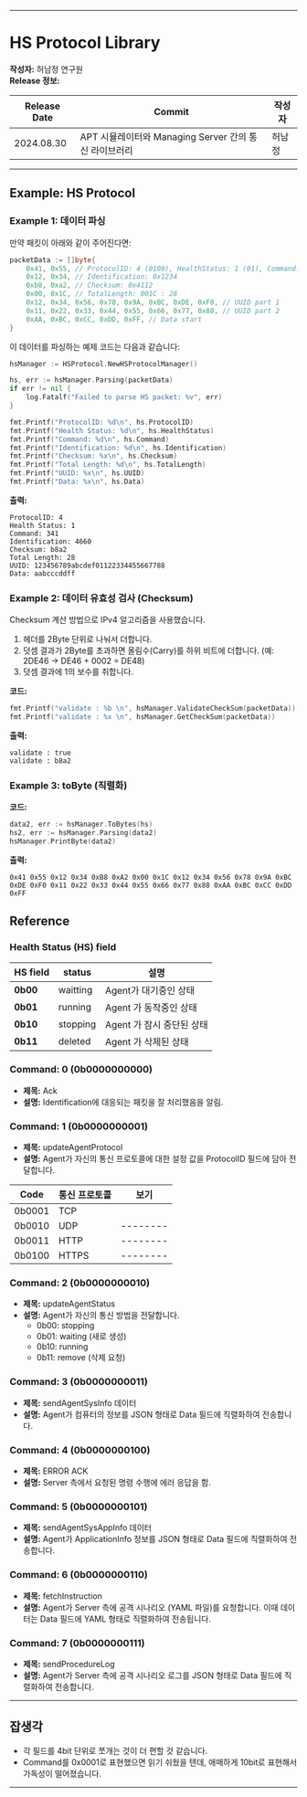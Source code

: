 
---

# HS Protocol Library

**작성자:** 허남정 연구원  
**Release 정보:**

| Release Date | Commit                                   | 작성자 |
|--------------|------------------------------------------|--------|
| 2024.08.30   | APT 시뮬레이터와 Managing Server 간의 통신 라이브러리 | 허남정 |

---

## Example: HS Protocol

### Example 1: 데이터 파싱

만약 패킷이 아래와 같이 주어진다면:

```go
packetData := []byte{
    0x41, 0x55, // ProtocolID: 4 (0100), HealthStatus: 1 (01), Command: 341 (0101010101)
    0x12, 0x34, // Identification: 0x1234
    0xb8, 0xa2, // Checksum: 0x4112
    0x00, 0x1C, // TotalLength: 001C : 28
    0x12, 0x34, 0x56, 0x78, 0x9A, 0xBC, 0xDE, 0xF0, // UUID part 1
    0x11, 0x22, 0x33, 0x44, 0x55, 0x66, 0x77, 0x88, // UUID part 2
    0xAA, 0xBC, 0xCC, 0xDD, 0xFF, // Data start
}
```

이 데이터를 파싱하는 예제 코드는 다음과 같습니다:

```go
hsManager := HSProtocol.NewHSProtocolManager()

hs, err := hsManager.Parsing(packetData)
if err != nil {
    log.Fatalf("Failed to parse HS packet: %v", err)
}

fmt.Printf("ProtocolID: %d\n", hs.ProtocolID)
fmt.Printf("Health Status: %d\n", hs.HealthStatus)
fmt.Printf("Command: %d\n", hs.Command)
fmt.Printf("Identification: %d\n", hs.Identification)
fmt.Printf("Checksum: %x\n", hs.Checksum)
fmt.Printf("Total Length: %d\n", hs.TotalLength)
fmt.Printf("UUID: %x\n", hs.UUID)
fmt.Printf("Data: %x\n", hs.Data)
```

**출력:**

```shell
ProtocolID: 4
Health Status: 1
Command: 341
Identification: 4660
Checksum: b8a2
Total Length: 28
UUID: 123456789abcdef01122334455667788
Data: aabcccddff
```

### Example 2: 데이터 유효성 검사 (Checksum)

Checksum 계산 방법으로 IPv4 알고리즘을 사용했습니다.
1. 헤더를 2Byte 단위로 나눠서 더합니다.
2. 덧셈 결과가 2Byte를 초과하면 올림수(Carry)를 하위 비트에 더합니다. (예: 2DE46 -> DE46 + 0002 = DE48)
3. 덧셈 결과에 1의 보수를 취합니다.

**코드:**

```go
fmt.Printf("validate : %b \n", hsManager.ValidateCheckSum(packetData))
fmt.Printf("validate : %x \n", hsManager.GetCheckSum(packetData))
```

**출력:**

```shell
validate : true 
validate : b8a2
```

### Example 3: toByte (직렬화)

**코드:**

```go
data2, err := hsManager.ToBytes(hs)
hs2, err := hsManager.Parsing(data2)
hsManager.PrintByte(data2)
```

**출력:**

```shell
0x41 0x55 0x12 0x34 0xB8 0xA2 0x00 0x1C 0x12 0x34 0x56 0x78 0x9A 0xBC 0xDE 0xF0 0x11 0x22 0x33 0x44 0x55 0x66 0x77 0x88 0xAA 0xBC 0xCC 0xDD 0xFF
```

## Reference
### Health Status (HS) field
| HS field | status   | 설명                |
|----------|----------|-------------------|
| **0b00**   | waitting | Agent가 대기중인 상태    |
| **0b01**     | running  | Agent 가 동작중인 상태   
| **0b10**     | stopping | Agent 가 잠시 중단된 상태 |
| **0b11**     | deleted  | Agent 가 삭제된 상태    | 



### Command: 0 (0b0000000000)
- **제목:** Ack
- **설명:** Identification에 대응되는 패킷을 잘 처리했음을 알림.

### Command: 1 (0b0000000001)
- **제목:** updateAgentProtocol
- **설명:** Agent가 자신의 통신 프로토콜에 대한 설정 값을 ProtocolID 필드에 담아 전달합니다.

| Code   | 통신 프로토콜 | 보기       |
  |--------|---------|----------|
| 0b0001 | TCP     |          |
| 0b0010 | UDP     | -------- |
| 0b0011 | HTTP    | -------- |
| 0b0100 | HTTPS   | -------- |

### Command: 2 (0b0000000010)
- **제목:** updateAgentStatus
- **설명:** Agent가 자신의 통신 방법을 전달합니다.
    - 0b00: stopping
    - 0b01: waiting (새로 생성)
    - 0b10: running
    - 0b11: remove (삭제 요청)

### Command: 3 (0b0000000011)
- **제목:** sendAgentSysInfo 데이터
- **설명:** Agent가 컴퓨터의 정보를 JSON 형태로 Data 필드에 직렬화하여 전송합니다.

### Command: 4 (0b0000000100)
- **제목:** ERROR ACK
- **설명:** Server 측에서 요청된 명령 수행에 에러 응답을 함. 

### Command: 5 (0b0000000101)
- **제목:** sendAgentSysAppInfo 데이터
- **설명:** Agent가 ApplicationInfo 정보를 JSON 형태로 Data 필드에 직렬화하여 전송합니다.

### Command: 6 (0b0000000110)
- **제목:** fetchInstruction
- **설명:** Agent가 Server 측에 공격 시나리오 (YAML 파일)를 요청합니다. 이때 데이터는 Data 필드에 YAML 형태로 직렬화하여 전송됩니다.

### Command: 7 (0b0000000111)
- **제목:** sendProcedureLog
- **설명:** Agent가 Server 측에 공격 시나리오 로그를 JSON 형태로 Data 필드에 직렬화하여 전송합니다.

---

## 잡생각
- 각 필드를 4bit 단위로 쪼개는 것이 더 편할 것 같습니다.
- Command를 0x0001로 표현했으면 읽기 쉬웠을 텐데, 애매하게 10bit로 표현해서 가독성이 떨어졌습니다.

---